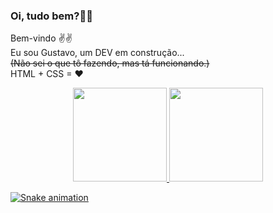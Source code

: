 ### Oi, tudo bem?👀👀</br>
Bem-vindo ✌✌ </br>
Eu sou Gustavo, um DEV em construção...</br>
<s>(Não sei o que tô fazendo, mas tá funcionando.)</s></br>
HTML + CSS = ❤

<div align="center">
  <a href="https://github.com/gustavojb92">
  <img height="150em" src="https://github-readme-stats.vercel.app/api?username=gustavojb92&show_icons=false&theme=gotham&include_all_commits=true&count_private=true"/>
  <img height="150em" src="https://github-readme-stats.vercel.app/api/top-langs/?username=gustavojb92&layout=compact&langs_count=7&theme=gotham"/>
</div>

  ![Snake animation](https://github.com/gustavojb92/gustavojb92/blob/output/github-contribution-grid-snake.svg)

  
